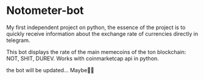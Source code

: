 # Notometer-bot

My first independent project on python, the essence of the project is to quickly receive information about the exchange rate of currencies directly in telegram.

This bot displays the rate of the main memecoins of the ton blockchain: NOT, SHIT, DUREV. Works with coinmarketcap api in python.

the bot will be updated... Maybe👨‍💻
